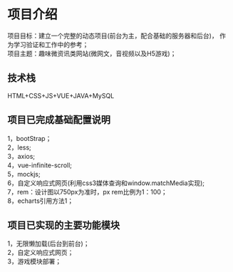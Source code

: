 # 项目介绍

项目目标：建立一个完整的动态项目(前台为主，配合基础的服务器和后台)，
作为学习验证和工作中的参考；  
项目主题：趣味微资讯类网站(微网文，音视频以及H5游戏)；  

## 技术栈  

HTML+CSS+JS+VUE+JAVA+MySQL  

## 项目已完成基础配置说明  

1，bootStrap；  
2，less;  
3，axios;  
4，vue-infinite-scroll;  
5，mockjs;  
6，自定义响应式网页(利用css3媒体查询和window.matchMedia实现);  
7，rem：设计图以750px为准时，px rem比例为1：100；  
8，echarts引用方法1；  

## 项目已实现的主要功能模块  

1，无限懒加载(后台到前台)；  
2，自定义响应式网页；  
3，游戏模块部署；  
